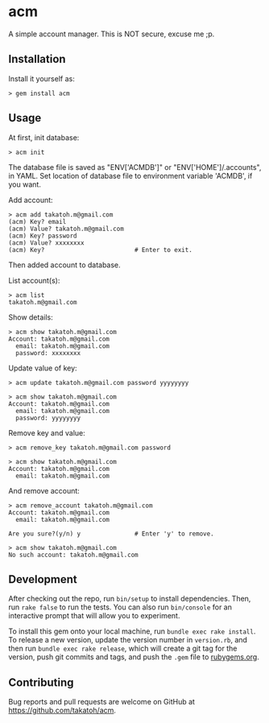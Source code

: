 # acm

A simple account manager. This is NOT secure, excuse me ;p.


## Installation

Install it yourself as:

    > gem install acm

## Usage

At first, init database:

    > acm init

The database file is saved as "ENV['ACMDB']" or "ENV['HOME']/.accounts", in YAML.
Set location of database file to environment variable 'ACMDB', if you want.

Add account:

    > acm add takatoh.m@gmail.com
    (acm) Key? email
    (acm) Value? takatoh.m@gmail.com
    (acm) Key? password
    (acm) Value? xxxxxxxx
    (acm) Key?                         # Enter to exit.

Then added account to database.

List account(s):

    > acm list
    takatoh.m@gmail.com

Show details:

    > acm show takatoh.m@gmail.com
    Account: takatoh.m@gmail.com
      email: takatoh.m@gmail.com
      password: xxxxxxxx

Update value of key:

    > acm update takatoh.m@gmail.com password yyyyyyyy

    > acm show takatoh.m@gmail.com
    Account: takatoh.m@gmail.com
      email: takatoh.m@gmail.com
      password: yyyyyyyy

Remove key and value:

    > acm remove_key takatoh.m@gmail.com password

    > acm show takatoh.m@gmail.com
    Account: takatoh.m@gmail.com
      email: takatoh.m@gmail.com

And remove account:

    > acm remove_account takatoh.m@gmail.com
    Account: takatoh.m@gmail.com
      email: takatoh.m@gmail.com

    Are you sure?(y/n) y               # Enter 'y' to remove.

    > acm show takatoh.m@gmail.com
    No such account: takatoh.m@gmail.com


## Development

After checking out the repo, run `bin/setup` to install dependencies. Then, run `rake false` to run the tests. You can also run `bin/console` for an interactive prompt that will allow you to experiment.

To install this gem onto your local machine, run `bundle exec rake install`. To release a new version, update the version number in `version.rb`, and then run `bundle exec rake release`, which will create a git tag for the version, push git commits and tags, and push the `.gem` file to [rubygems.org](https://rubygems.org).

## Contributing

Bug reports and pull requests are welcome on GitHub at https://github.com/takatoh/acm.

